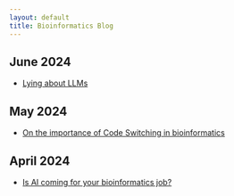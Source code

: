 ```yaml
---
layout: default
title: Bioinformatics Blog
---
```


## June 2024

 * [Lying about LLMs](/pages/blogpost_003.md)

## May 2024

 * [On the importance of Code Switching in bioinformatics](/pages/blogpost_002.md)

## April 2024

 * [Is AI coming for your bioinformatics job?](/pages/blogpost_001.md)
